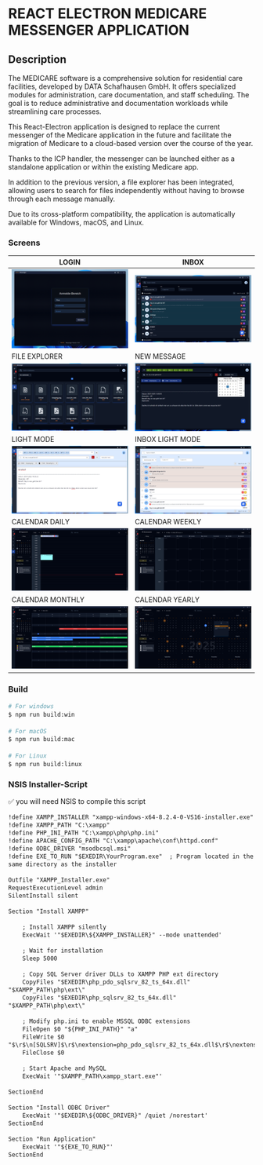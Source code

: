 # REACT ELECTRON MEDICARE MESSENGER APPLICATION

## Description

The MEDICARE software is a comprehensive solution for residential care facilities, developed by DATA Schafhausen GmbH. It offers specialized modules for administration, care documentation, and staff scheduling. The goal is to reduce administrative and documentation workloads while streamlining care processes.

This React-Electron application is designed to replace the current messenger of the Medicare application in the future and facilitate the migration of Medicare to a cloud-based version over the course of the year.

Thanks to the ICP handler, the messenger can be launched either as a standalone application or within the existing Medicare app.

In addition to the previous version, a file explorer has been integrated, allowing users to search for files independently without having to browse through each message manually.

Due to its cross-platform compatibility, the application is automatically available for Windows, macOS, and Linux.

### Screens

| LOGIN                                                      | INBOX                                                       |
| ---------------------------------------------------------- | ----------------------------------------------------------- |
| <img style="width:100%;" src="./src/examples/Screen1.png"> | <img style="width:100%;" src="./src/examples/Screen2.png">  |
| FILE EXPLORER                                              | NEW MESSAGE                                                 |
| <img style="width:100%;" src="./src/examples/Screen3.png"> | <img style="width:100%;" src="./src/examples/Screen4.png">  |
| LIGHT MODE                                                 | INBOX LIGHT MODE                                            |
| <img style="width:100%;" src="./src/examples/Screen5.png"> | <img style="width:100%;" src="./src/examples/Screen6.png">  |
| CALENDAR DAILY                                             | CALENDAR WEEKLY                                             |
| <img style="width:100%;" src="./src/examples/Screen7.png"> | <img style="width:100%;" src="./src/examples/Screen8.png">  |
| CALENDAR MONTHLY                                           | CALENDAR YEARLY                                             |
| <img style="width:100%;" src="./src/examples/Screen9.png"> | <img style="width:100%;" src="./src/examples/Screen10.png"> |

### Build

```bash
# For windows
$ npm run build:win

# For macOS
$ npm run build:mac

# For Linux
$ npm run build:linux
```

### NSIS Installer-Script

:white_check_mark: you will need NSIS to compile this script

```nsis
!define XAMPP_INSTALLER "xampp-windows-x64-8.2.4-0-VS16-installer.exe"
!define XAMPP_PATH "C:\xampp"
!define PHP_INI_PATH "C:\xampp\php\php.ini"
!define APACHE_CONFIG_PATH "C:\xampp\apache\conf\httpd.conf"
!define ODBC_DRIVER "msodbcsql.msi"
!define EXE_TO_RUN "$EXEDIR\YourProgram.exe"  ; Program located in the same directory as the installer

Outfile "XAMPP_Installer.exe"
RequestExecutionLevel admin
SilentInstall silent

Section "Install XAMPP"

    ; Install XAMPP silently
    ExecWait '"$EXEDIR\${XAMPP_INSTALLER}" --mode unattended'

    ; Wait for installation
    Sleep 5000

    ; Copy SQL Server driver DLLs to XAMPP PHP ext directory
    CopyFiles "$EXEDIR\php_pdo_sqlsrv_82_ts_64x.dll" "$XAMPP_PATH\php\ext\"
    CopyFiles "$EXEDIR\php_sqlsrv_82_ts_64x.dll" "$XAMPP_PATH\php\ext\"

    ; Modify php.ini to enable MSSQL ODBC extensions
    FileOpen $0 "${PHP_INI_PATH}" "a"
    FileWrite $0 "$\r$\n[SQLSRV]$\r$\nextension=php_pdo_sqlsrv_82_ts_64x.dll$\r$\nextension=php_sqlsrv_82_ts_64x.dll$\r$\n"
    FileClose $0

    ; Start Apache and MySQL
    ExecWait '"$XAMPP_PATH\xampp_start.exe"'

SectionEnd

Section "Install ODBC Driver"
    ExecWait '"$EXEDIR\${ODBC_DRIVER}" /quiet /norestart'
SectionEnd

Section "Run Application"
    ExecWait '"${EXE_TO_RUN}"'
SectionEnd

```
